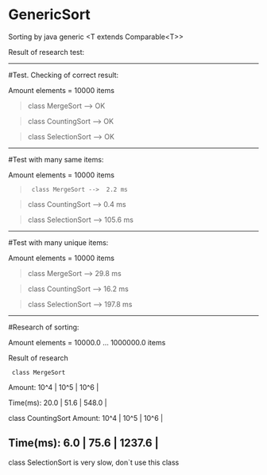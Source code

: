 # GenericSort

Sorting by java generic \<T extends Comparable\<T\>\>

Result of research test:

--------------------------------------------------
#Test. Checking of correct result:

Amount elements = 10000 items

>class MergeSort --> OK

>class CountingSort --> OK

>class SelectionSort --> OK
 
--------------------------------------------------
#Test with many same items:

Amount elements = 10000 items

>      class MergeSort -->  2.2 ms

>   class CountingSort -->  0.4 ms

>  class SelectionSort --> 105.6 ms

--------------------------------------------------
#Test with many unique items:

Amount elements = 10000 items

>class MergeSort --> 29.8 ms

>class CountingSort --> 16.2 ms

>class SelectionSort --> 197.8 ms

--------------------------------------------------
#Research of sorting:

Amount elements = 10000.0 ... 1000000.0 items

Result of research

     class MergeSort
   Amount:   10^4 |   10^5 |   10^6 |

 Time(ms):   20.0 |   51.6 |  548.0 |

  class CountingSort
   Amount:   10^4 |   10^5 |   10^6 |

 Time(ms):    6.0 |   75.6 | 1237.6 |
--------------------------------------------------


class SelectionSort is very slow, don`t use this class
